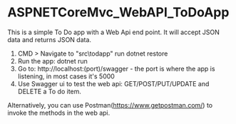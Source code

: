 # ASPNETCoreMvc_WebAPI_ToDoApp
This is a simple To Do app with a Web Api end point. It will accept JSON data and returns JSON data.

1. CMD > Navigate to "src\todapp" run dotnet restore
2. Run the app: dotnet run
3. Go to: http://localhost:(port)/swagger - the port is where the app is listening, in most cases it's 5000
4. Use Swagger ui to test the web api:  GET/POST/PUT/UPDATE and DELETE a To do item.

Alternatively, you can use Postman(https://www.getpostman.com/) to invoke the methods in the web api.
